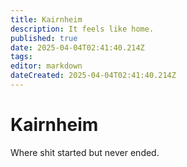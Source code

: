 ```yaml
---
title: Kairnheim
description: It feels like home.
published: true
date: 2025-04-04T02:41:40.214Z
tags: 
editor: markdown
dateCreated: 2025-04-04T02:41:40.214Z
---
```


# Kairnheim
Where shit started but never ended.

